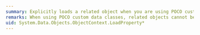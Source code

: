 ```yaml
---
summary: Explicitly loads a related object when you are using POCO custom data classes.
remarks: When using POCO custom data classes, related objects cannot be explicitly loaded like instances of entity types that are generated by the Entity Data Model tools. This is because the tools generate the navigation properties that return an <xref:System.Data.Objects.DataClasses.EntityCollection%601> or <xref:System.Data.Objects.DataClasses.EntityReference%601> of related objects when <xref:System.Data.Objects.DataClasses.RelatedEnd.Load%2A> is called on a <xref:System.Data.Objects.DataClasses.RelatedEnd%601>. POCO entities can still be loaded by using lazy loading by setting the <xref:System.Data.Objects.ObjectContextOptions.LazyLoadingEnabled%2A> property to `true` on the instance of <xref:System.Data.Objects.ObjectContextOptions> that is returned by the <xref:System.Data.Objects.ObjectContext.ContextOptions%2A?displayProperty=fullName> property, or by using eager loading with the <xref:System.Data.Objects.ObjectQuery%601.Include%2A> method on the <xref:System.Data.Objects.ObjectQuery%601>.
uid: System.Data.Objects.ObjectContext.LoadProperty*
---
```

